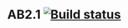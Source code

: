 # AB2.1 [![Build status](https://ci.appveyor.com/api/projects/status/i159jj7tnpbvdhjf/branch/main?svg=true)](https://ci.appveyor.com/project/VK86RUS/ab2-1/branch/main)

